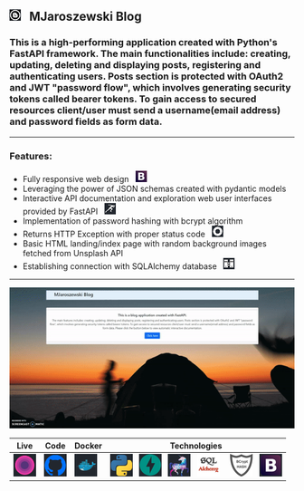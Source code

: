 ## <img src="https://github.com/mjaroszewski1979/mjaroszewski1979/blob/main/blog.png">  &nbsp; MJaroszewski Blog
### This is a high-performing application created with Python's FastAPI framework. The main functionalities include: creating, updating, deleting and displaying posts, registering and authenticating users. Posts section is protected with OAuth2 and JWT "password flow", which involves generating security tokens called bearer tokens. To gain access to secured resources client/user must send a username(email address) and password fields as form data.
--------------------------------------------------

### Features:
* Fully responsive web design &nbsp; <img src="https://github.com/mjaroszewski1979/mjaroszewski1979/blob/main/boot1.png">
* Leveraging the power of JSON schemas created with pydantic models
* Interactive API documentation and exploration web user interfaces provided by FastAPI &nbsp; <img src="https://github.com/mjaroszewski1979/mjaroszewski1979/blob/main/speed.png">
* Implementation of password hashing with bcrypt algorithm
* Returns HTTP Exception with proper status code &nbsp; <img src="https://github.com/mjaroszewski1979/mjaroszewski1979/blob/main/process.png">
* Basic HTML landing/index page with random background images fetched from Unsplash API 
* Establishing connection with SQLAlchemy database &nbsp; <img src="https://github.com/mjaroszewski1979/mjaroszewski1979/blob/main/database.png">



-------------------------------------------------

![caption](https://github.com/mjaroszewski1979/MJaroszewski_Blog/blob/main/mjaroszewski_blog.gif)

  
  Live | Code | Docker | Technologies
  ---- | ---- | ------ | ------------
  [<img src="https://github.com/mjaroszewski1979/mjaroszewski1979/blob/main/deta2.png">](https://dalpb5.deta.dev/) | [<img src="https://github.com/mjaroszewski1979/mjaroszewski1979/blob/main/github1.png">](https://github.com/mjaroszewski1979/MJaroszewski_Blog) | [<img src="https://github.com/mjaroszewski1979/mjaroszewski1979/blob/main/docker.png">](https://hub.docker.com/r/maciej1245/mj_blog_fastapi) | <img src="https://github.com/mjaroszewski1979/mjaroszewski1979/blob/main/python1.png"> &nbsp; <img src="https://github.com/mjaroszewski1979/mjaroszewski1979/blob/main/fastapi1.png">  &nbsp; <img src="https://github.com/mjaroszewski1979/mjaroszewski1979/blob/main/uvicorn1.png"> &nbsp; <img src="https://github.com/mjaroszewski1979/mjaroszewski1979/blob/main/sqlalchemy.png"> &nbsp; &nbsp; <img src="https://github.com/mjaroszewski1979/mjaroszewski1979/blob/main/bcrypt.png"> &nbsp; <img src="https://github.com/mjaroszewski1979/mjaroszewski1979/blob/main/bootstrap.png">
